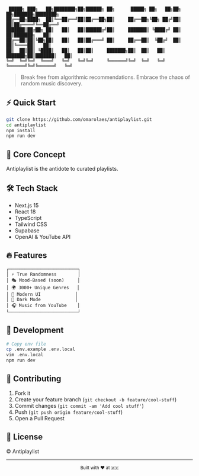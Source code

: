 ```
 █████╗ ███╗   ██╗████████╗██╗██████╗ ██╗      █████╗ ██╗   ██╗██╗     ██╗███████╗████████╗
██╔══██╗████╗  ██║╚══██╔══╝██║██╔══██╗██║     ██╔══██╗╚██╗ ██╔╝██║     ██║██╔════╝╚══██╔══╝
███████║██╔██╗ ██║   ██║   ██║██████╔╝██║     ███████║ ╚████╔╝ ██║     ██║███████╗   ██║   
██╔══██║██║╚██╗██║   ██║   ██║██╔═══╝ ██║     ██╔══██║  ╚██╔╝  ██║     ██║╚════██║   ██║   
██║  ██║██║ ╚████║   ██║   ██║██║     ███████╗██║  ██║   ██║   ███████╗██║███████║   ██║   
╚═╝  ╚═╝╚═╝  ╚═══╝   ╚═╝   ╚═╝╚═╝     ╚══════╝╚═╝  ╚═╝   ╚═╝   ╚══════╝╚═╝╚══════╝   ╚═╝   
```

> Break free from algorithmic recommendations. Embrace the chaos of random music discovery.

## ⚡️ Quick Start

```bash
git clone https://github.com/omarolaes/antiplaylist.git
cd antiplaylist
npm install
npm run dev
```

## 🎯 Core Concept

Antiplaylist is the antidote to curated playlists. 

## 🛠 Tech Stack

- Next.js 15
- React 18
- TypeScript
- Tailwind CSS
- Supabase
- OpenAI & YouTube API

## 🔥 Features

```
┌──────────────────────────┐
│ ⚡️ True Randomness        │
│ 🎭 Mood-Based (soon)     │
│ 🌍 3000+ Unique Genres   │
│ 🎨 Modern UI             │
│ 🌙 Dark Mode             │
│ 🎧 Music from YouTube    │
└──────────────────────────┘
```

## 🚀 Development

```bash
# Copy env file
cp .env.example .env.local
vim .env.local
npm run dev
```

## 🤝 Contributing

1. Fork it
2. Create your feature branch (`git checkout -b feature/cool-stuff`)
3. Commit changes (`git commit -am 'Add cool stuff'`)
4. Push (`git push origin feature/cool-stuff`)
5. Open a Pull Request

## 📝 License

 © Antiplaylist

---

<div align="center">
  <sub>Built with ❤️ at 🇲🇽</sub>
</div>
